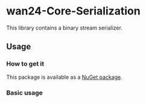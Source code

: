 # wan24-Core-Serialization

This library contains a binary stream serializer.

## Usage

### How to get it

This package is available as a 
[NuGet package](https://github.com/nd1012/wan24-Core-Serializer).

### Basic usage
